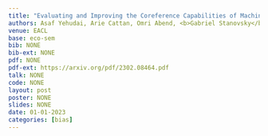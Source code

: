 ```yaml
---
title: "Evaluating and Improving the Coreference Capabilities of Machine Translation Models"
authors: Asaf Yehudai, Arie Cattan, Omri Abend, <b>Gabriel Stanovsky</b>
venue: EACL
base: eco-sem
bib: NONE
bib-ext: NONE
pdf: NONE
pdf-ext: https://arxiv.org/pdf/2302.08464.pdf
talk: NONE
code: NONE
layout: post
poster: NONE
slides: NONE
date: 01-01-2023
categories: [bias]
---
```

